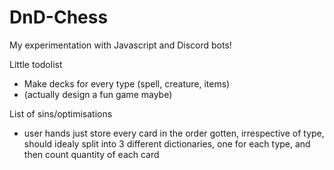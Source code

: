 # DnD-Chess
My experimentation with Javascript and Discord bots!

Little todolist
- Make decks for every type (spell, creature, items)
- (actually design a fun game maybe)

List of sins/optimisations
- user hands just store every card in the order gotten, irrespective of type, should idealy split into 3 different dictionaries, one for each type, and then count quantity of each card
